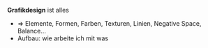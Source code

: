 **Grafikdesign** ist alles
- => Elemente, Formen, Farben, Texturen, Linien, Negative Space, Balance...
- Aufbau: wie arbeite ich mit was